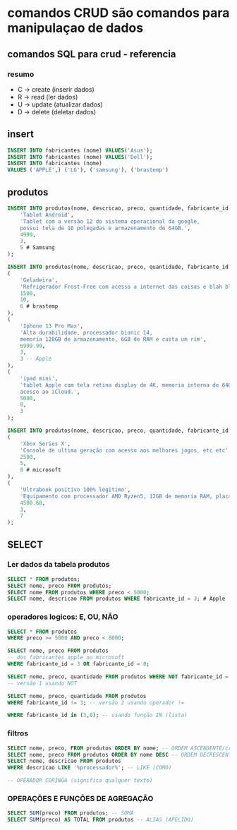 # comandos CRUD são comandos para manipulaçao de dados

## comandos SQL para crud - referencia

### resumo
- C -> create (inserir dados)
- R -> read (ler dados)
- U -> update (atualizar dados)
- D -> delete (deletar dados)

## insert
``` sql
INSERT INTO fabricantes (nome) VALUES('Asus');
INSERT INTO fabricantes (nome) VALUES('Dell');
INSERT INTO fabricantes (nome)
VALUES ('APPLE',) ('LG'), ('samsung'), ('brastemp')
```

## produtos

```sql
INSERT INTO produtos(nome, descricao, preco, quantidade, fabricante_id) VALUES(
    'Tablet Android',
    'Tablet com a versão 12 do sistema operacional da google, 
    possui tela de 10 polegadas e armazenamento de 64GB.', 
    4999,
    3, 
    5 # Samsung
);

INSERT INTO produtos(nome, descricao, preco, quantidade, fabricante_id) VALUES
(
    'Geladeira',
    'Refrigerador Frost-Free com acesso a internet das coisas e blah blah blah',
    1500,
    10,
    6 # brastemp
),
(
    'Iphone 13 Pro Max',
    'Alta durabilidade, processador bionic 14, 
    memoria 128GB de armazenamento, 6GB de RAM e custa um rim',
    6999.99,
    3,
    3 -- Apple
),
(
    'ipad mini',
    'tablet Apple com tela retina display de 4K, memoria interna de 64GB,
    acesso ao iCloud.',
    5000,
    8,
    3 
);

INSERT INTO produtos(nome, descricao, preco, quantidade, fabricante_id) VALUES 
(
    'Xbox Series X',
    'Console de ultima geração com acesso aos melhores jogos, etc etc',
    2500,
    5,
    8 # microsoft
),
(
    'Ultrabook positivo 100% legitimo',
    'Equipamento com processador AMD Ryzen5, 12GB de memoria RAM, placa de video Nvidia RTX 3060',
    4500.68,
    3,
    7
); 
```

## SELECT

### Ler dados da tabela produtos
```sql
SELECT * FROM produtos;
SELECT nome, preco FROM produtos;
SELECT nome FROM produtos WHERE preco < 5000;
SELECT nome, descricao FROM produtos WHERE fabricante_id = 3; # Apple
```

### operadores logicos: E, OU, NÃO
```sql
SELECT * FROM produtos
WHERE preco >= 5000 AND preco < 8000;

SELECT nome, preco FROM produtos
-- dos fabricantes apple ou microsoft
WHERE fabricante_id = 3 OR fabricante_id = 8;

SELECT nome, preco, quantidade FROM produtos WHERE NOT fabricante_id = 3;
-- versão 1 usando NOT

SELECT nome, preco, quantidade FROM produtos
WHERE fabricante_id != 3; -- versão 2 usando operador !=

WHERE fabricante_id in (3,8); -- usando função IN (lista)
```

### filtros
```sql
SELECT nome, preco, FROM produtos ORDER BY nome; -- ORDEM ASCENDENTE/crescente (padrão)
SELECT nome, preco FROM produtos ORDER BY nome DESC -- ORDEM DECRESCENTE 
SELECT nome, descricao FROM produtos
WHERE descricao LIKE '%processador%'; -- LIKE (COMO)

-- OPERADOR CORINGA (significa qualquer texto)
```

### OPERAÇÕES E FUNÇÕES DE AGREGAÇÃO

```sql
SELECT SUM(preco) FROM produtos; -- SOMA
SELECT SUM(preco) AS TOTAL FROM produtos -- ALIAS (APELIDO)
```